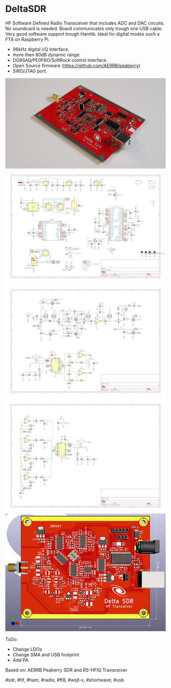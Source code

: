 # DeltaSDR
HF Software Defined Radio Transceiver that includes ADC and DAC circuits. No soundcard is needed. Board communicates only trough one USB cable. Very good software support trough Hamlib. Ideal for digital modes such a FT8 on Raspberry Pi.

- 96kHz digital I/Q interface.
- more then 80dB dynamic range.
- DG8SAQ/PE0FKO/SoftRock control interface.
- Open Source firmware (https://github.com/AE9RB/peaberry)
- SWD/JTAG port.

<img src="https://github.com/cernohorsky/DeltaSDR/blob/master/pictures/20200824_085400.jpg?raw" />
<img src="https://github.com/cernohorsky/DeltaSDR/blob/master/pictures/DeltaSDR-Schematic01.jpg?raw" />
<img src="https://github.com/cernohorsky/DeltaSDR/blob/master/pictures/DeltaSDR-Schematic02.jpg?raw" />
<img src="https://github.com/cernohorsky/DeltaSDR/blob/master/pictures/DeltaSDR-Schematic03.jpg?raw" />
<img src="https://github.com/cernohorsky/DeltaSDR/blob/master/pictures/DeltaSDR-View.png?raw=true" />


ToDo:
- Change LDOs
- Change SMA and USB footprint
- Add PA

Based on: AE9RB Peaberry SDR and RS-HFIQ Transceiver

#sdr, #hf, #ham, #radio, #ft8, #wsjt-x, #shortwave, #usb
